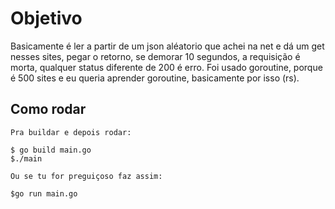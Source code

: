 # Objetivo

Basicamente é ler a partir de um json aléatorio que achei na net e dá um get nesses sites, pegar o retorno, se demorar 10 segundos, a requisição é morta, qualquer status diferente de 200 é erro. Foi usado goroutine, porque é 500 sites e eu queria aprender goroutine, basicamente por isso (rs).

## Como rodar

```
Pra buildar e depois rodar:

$ go build main.go
$./main

Ou se tu for preguiçoso faz assim:

$go run main.go
```
